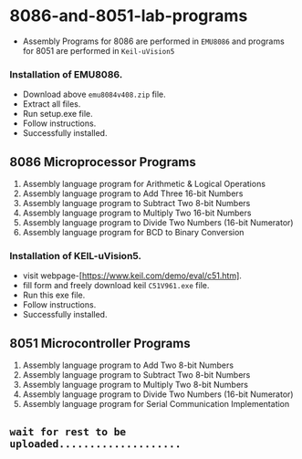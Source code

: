 # 8086-and-8051-lab-programs
- Assembly Programs for 8086 are performed in `EMU8086` and programs for 8051 are performed in `Keil-uVision5`
 
### Installation of EMU8086.
- Download above `emu8084v408.zip` file.
- Extract all files.
- Run setup.exe file.
- Follow instructions.
- Successfully installed.

## 8086 Microprocessor Programs
1. Assembly language program for Arithmetic & Logical Operations
2. Assembly language program to Add Three 16-bit Numbers
3. Assembly language program to Subtract Two 8-bit Numbers
4. Assembly language program to Multiply Two 16-bit Numbers
5. Assembly language program to Divide Two Numbers (16-bit Numerator)
6. Assembly language program for BCD to Binary Conversion

### Installation of KEIL-uVision5.
- visit webpage-[https://www.keil.com/demo/eval/c51.htm].
- fill form and freely download keil `C51V961.exe` file.
- Run this exe file.
- Follow instructions.
- Successfully installed.

## 8051 Microcontroller Programs

1. Assembly language program to Add Two 8-bit Numbers
2. Assembly language program to Subtract Two 8-bit Numbers
3. Assembly language program to Multiply Two 8-bit Numbers
4. Assembly language program to Divide Two Numbers (16-bit Numerator)
5. Assembly language program for Serial Communication Implementation



## `wait for rest to be uploaded....................`
